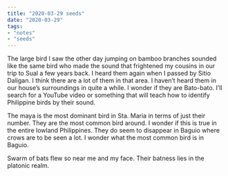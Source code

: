 ```yaml
---
title: "2020-03-29 seeds"
date: "2020-03-29"
tags:
- "notes"
- "seeds"
---
```


The large bird I saw the other day jumping on bamboo branches sounded like the same bird who made the sound that frightened my cousins in our trip to Sual a few years back. I heard them again when I passed by Sitio Daligan. I think there are a lot of them in that area. I haven’t heard them in our house’s surroundings in quite a while. I wonder if they are Bato-bato. I’ll search for a YouTube video or something that will teach how to identify Philippine birds by their sound.

The maya is the most dominant bird in Sta. Maria in terms of just their number. They are the most common bird around. I wonder if this is true in the entire lowland Philippines. They do seem to disappear in Baguio where crows are to be seen a lot. I wonder what the most common bird is in Baguio.

Swarm of bats flew so near me and my face. Their batness lies in the platonic realm.